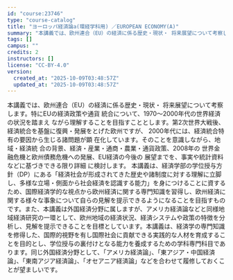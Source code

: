 ```yaml
---
id: "course:23746"
type: "course-catalog"
title: "ヨーロッパ経済論a(環経学科用) ／EUROPEAN ECONOMY(A)"
summary: "本講義では、欧州連合（EU）の経済に係る歴史・現状・ 将来展望について考察します。特にEUの経済政策や通貨 統合について、1970～2000年代の世界経済の状況を踏まえ ながら理解することを目指すこととします。第2次世界大戦後、経済統合を基…"
tags: []
campus: ""
credits: 2
instructors: []
license: "CC-BY-4.0"
version:
  created_at: "2025-10-09T03:48:57Z"
  updated_at: "2025-10-09T03:48:57Z"
---
```

本講義では、欧州連合（EU）の経済に係る歴史・現状・ 将来展望について考察します。特にEUの経済政策や通貨 統合について、1970～2000年代の世界経済の状況を踏まえ ながら理解することを目指すこととします。第2次世界大戦後、経済統合を基盤に復興・発展をとげた欧州ですが、 2000年代には、経済統合特有の要因から生じる諸問題が顕 在化しています。そのことを意識しながら、地域・経済統 合の背景、経済・産業・通商・農業・通貨政策、2008年の 世界金融危機と欧州債務危機への発展、EU経済の今後の 展望までを、事実や統計資料などに基づきできる限り詳細 に検討します。 本講義は、経済学部の学位授与方針（DP）にある「経済社会が形成されてきた歴史や諸制度に対する理解に立脚し、多様な立場・側面から社会経済を認識する能力」を身につけることに資するため、国際経済学的な視点から欧州経済に関する専門知識を習得し、欧州経済に関する様々な事象について自らの見解を提示できるようになることを目指すものです。また、本講義は外国経済分野に属しますが、アメリカ経済論などと同様地域経済研究の一環として、欧州地域の経済状況、経済システムや政策の特徴を分析し、見解を提示できることを目標としています。本講義は、経済学の専門知識を修得した、国際的視野を有し国際社会に貢献できる実践的な人材を育成することを目的とし、学位授与の裏付けとなる能力を養成するための学科専門科目であります。同じ外国経済分野として、「アメリカ経済論」、「東アジア・中国経済論」、「東南アジア経済論」、「オセアニア経済論」などを合わせて履修しておくことが望ましいです。
